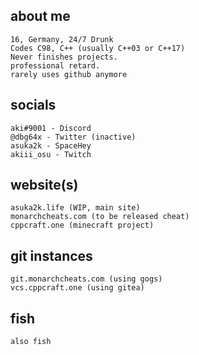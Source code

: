 ## about me
    16, Germany, 24/7 Drunk
    Codes C98, C++ (usually C++03 or C++17)
    Never finishes projects.
    professional retard.
    rarely uses github anymore


## socials
    aki#9001 - Discord
    @dbg64x - Twitter (inactive)
    asuka2k - SpaceHey
    akiii_osu - Twitch
    
## website(s)
    asuka2k.life (WIP, main site)
    monarchcheats.com (to be released cheat)
    cppcraft.one (minecraft project)
    
## git instances
    git.monarchcheats.com (using gogs)
    vcs.cppcraft.one (using gitea)

## fish
    also fish
